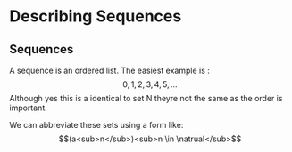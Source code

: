 # Describing Sequences
## Sequences
A sequence is an ordered list. 
The easiest example is :
$$0, 1, 2, 3, 4, 5, ...$$
Although yes this is a identical to set N theyre not the same as the order is important.

We can abbreviate these sets using a form like:
$$(a<sub>n</sub>)<sub>n \in \natrual</sub>$$

